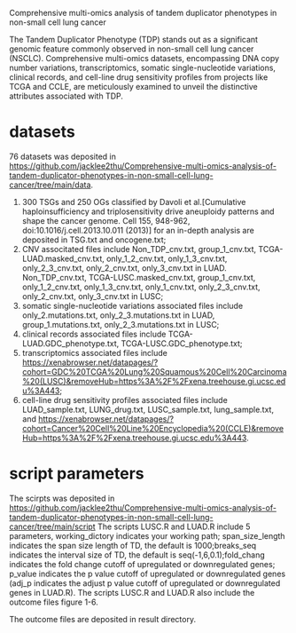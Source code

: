 Comprehensive multi-omics analysis of tandem duplicator phenotypes in non-small cell lung cancer

The Tandem Duplicator Phenotype (TDP) stands out as a significant genomic feature commonly observed in non-small cell lung cancer (NSCLC). Comprehensive multi-omics datasets, encompassing DNA copy number variations, transcriptomics, somatic single-nucleotide variations, clinical records, and cell-line drug sensitivity profiles from projects like TCGA and CCLE, are meticulously examined to unveil the distinctive attributes associated with TDP.

# datasets

76 datasets was deposited in https://github.com/jacklee2thu/Comprehensive-multi-omics-analysis-of-tandem-duplicator-phenotypes-in-non-small-cell-lung-cancer/tree/main/data.
1. 300 TSGs and 250 OGs classified by Davoli et al.[Cumulative haploinsufficiency and triplosensitivity drive aneuploidy patterns and shape the cancer genome. Cell 155, 948-962, doi:10.1016/j.cell.2013.10.011 (2013)] for an in-depth analysis are deposited in TSG.txt and oncogene.txt;
2. CNV associtated files include Non_TDP_cnv.txt, group_1_cnv.txt, TCGA-LUAD.masked_cnv.txt, only_1_2_cnv.txt, only_1_3_cnv.txt, only_2_3_cnv.txt, only_2_cnv.txt, only_3_cnv.txt in LUAD. Non_TDP_cnv.txt, TCGA-LUSC.masked_cnv.txt, group_1_cnv.txt, only_1_2_cnv.txt, only_1_3_cnv.txt, only_1_cnv.txt, only_2_3_cnv.txt, only_2_cnv.txt, only_3_cnv.txt in LUSC;
3. somatic single-nucleotide variations associated files include only_2.mutations.txt, only_2_3.mutations.txt in LUAD, group_1.mutations.txt, only_2_3.mutations.txt in LUSC;
4. clinical records associated files include TCGA-LUAD.GDC_phenotype.txt, TCGA-LUSC.GDC_phenotype.txt;
5. transcriptomics associated files include https://xenabrowser.net/datapages/?cohort=GDC%20TCGA%20Lung%20Squamous%20Cell%20Carcinoma%20(LUSC)&removeHub=https%3A%2F%2Fxena.treehouse.gi.ucsc.edu%3A443;
6. cell-line drug sensitivity profiles associated files include LUAD_sample.txt, LUNG_drug.txt, LUSC_sample.txt, lung_sample.txt, and https://xenabrowser.net/datapages/?cohort=Cancer%20Cell%20Line%20Encyclopedia%20(CCLE)&removeHub=https%3A%2F%2Fxena.treehouse.gi.ucsc.edu%3A443.

# script parameters

The scirpts was deposited in https://github.com/jacklee2thu/Comprehensive-multi-omics-analysis-of-tandem-duplicator-phenotypes-in-non-small-cell-lung-cancer/tree/main/script
The scripts LUSC.R and LUAD.R include 5 parameters, working_dictory indicates your working path; span_size_length indicates the span size length of TD, the default is 1000;breaks_seq indicates the interval size of TD, the default is seq(-1,6,0.1);fold_chang indicates the fold change cutoff of upregulated or downregulated genes; p_value indicates the p value cutoff of upregulated or downregulated genes (adj_p indicates the adjust p value cutoff of upregulated or downregulated genes in LUAD.R).
The scripts LUSC.R and LUAD.R also include the outcome files figure 1-6.

The outcome files are deposited in result directory.
